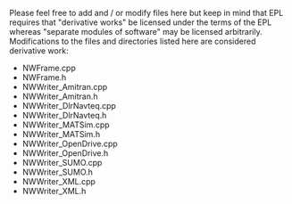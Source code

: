 Please feel free to add and / or modify files here but keep in mind that
EPL requires that "derivative works" be licensed under the terms of the EPL
whereas "separate modules of software" may be licensed arbitrarily.
Modifications to the files and directories listed here are considered derivative work:

- NWFrame.cpp
- NWFrame.h
- NWWriter_Amitran.cpp
- NWWriter_Amitran.h
- NWWriter_DlrNavteq.cpp
- NWWriter_DlrNavteq.h
- NWWriter_MATSim.cpp
- NWWriter_MATSim.h
- NWWriter_OpenDrive.cpp
- NWWriter_OpenDrive.h
- NWWriter_SUMO.cpp
- NWWriter_SUMO.h
- NWWriter_XML.cpp
- NWWriter_XML.h
